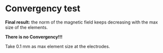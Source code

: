 # Convergency test

**Final result:** the norm of the magnetic field keeps decreasing with the max size of the elements.

**There is no Convergency!!!**

Take 0.1 mm as max element size at the electrodes.
